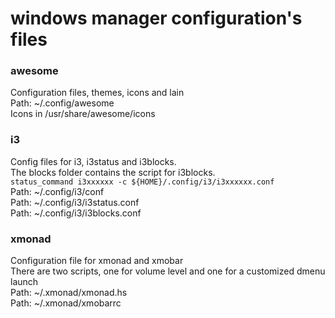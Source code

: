 # windows manager configuration's files

### awesome
Configuration files, themes, icons and lain  
Path: ~/.config/awesome  
Icons in /usr/share/awesome/icons

### i3
Config files for i3, i3status and i3blocks.  
The blocks folder contains the script for i3blocks.  
`status_command i3xxxxxx -c ${HOME}/.config/i3/i3xxxxxx.conf`  
Path: ~/.config/i3/conf  
Path: ~/.config/i3/i3status.conf  
Path: ~/.config/i3/i3blocks.conf  

### xmonad
Configuration file for xmonad and xmobar  
There are two scripts, one for volume level and one for a customized dmenu launch  
Path: ~/.xmonad/xmonad.hs  
Path: ~/.xmonad/xmobarrc  
